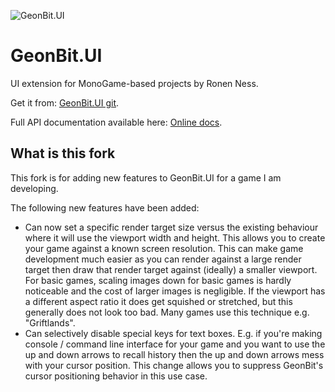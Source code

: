 ![GeonBit.UI](assets/img/GeonBitUI-sm.png "GeonBit.UI")

# GeonBit.UI

UI extension for MonoGame-based projects by Ronen Ness.

Get it from: [GeonBit.UI git](https://github.com/RonenNess/GeonBit.UI).

Full API documentation available here: [Online docs](https://ronenness.github.io/GeonBit.UI-docs/).

## What is this fork

This fork is for adding new features to GeonBit.UI for a game I am developing.

The following new features have been added:

- Can now set a specific render target size versus the existing behaviour where it will use the viewport width and height.  This allows you to create your game against a known screen resolution.  This can make game development much easier as you can render against a large render target then draw that render target against (ideally) a smaller viewport.  For basic games, scaling images down for basic games is hardly noticeable and the cost of larger images is negligible.  If the viewport has a different aspect ratio it does get squished or stretched, but this generally does not look too bad.  Many games use this technique e.g. "Griftlands".
- Can selectively disable special keys for text boxes.  E.g. if you're making console / command line interface for your game and you want to use the up and down arrows to recall history then the up and down arrows mess with your cursor position.  This change allows you to suppress GeonBit's cursor positioning behavior in this use case.
